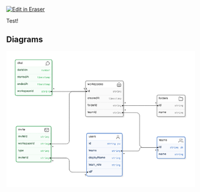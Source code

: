 <p><a target="_blank" href="https://app.eraser.io/workspace/f86HPp4L6YTX817gP22x" id="edit-in-eraser-github-link"><img alt="Edit in Eraser" src="https://firebasestorage.googleapis.com/v0/b/second-petal-295822.appspot.com/o/images%2Fgithub%2FOpen%20in%20Eraser.svg?alt=media&amp;token=968381c8-a7e7-472a-8ed6-4a6626da5501"></a></p>

Test!


<!-- eraser-additional-content -->
## Diagrams
<!-- eraser-additional-files -->
<a href="/functions/README-entity-relationship-1.eraserdiagram" data-element-id="K75eRUD6Rykcm7FrzyD3p"><img src="/.eraser/f86HPp4L6YTX817gP22x___reS6fUv66LcKWYn8yV2OvCPvwSm2___---diagram----f9cfe73a6ce374d3594c5ba2dadb5285.png" alt="" data-element-id="K75eRUD6Rykcm7FrzyD3p" /></a>
<!-- end-eraser-additional-files -->
<!-- end-eraser-additional-content -->
<!--- Eraser file: https://app.eraser.io/workspace/f86HPp4L6YTX817gP22x --->